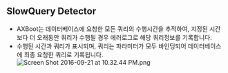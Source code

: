 ## SlowQuery Detector

- AXBoot는 데이터베이스에 요청한 모든 쿼리의 수행시간을 추적하여, 지정된 시간보다 더 오래동안 쿼리가 수행될 경우 에러로그로 해당 쿼리정보를 기록합니다.
- 수행된 시간과 쿼리가 표시되며, 쿼리는 파라미터가 모두 바인딩되어 데이터베이스에 최종 요청한 쿼리로 기록됩니다.
![Screen Shot 2016-09-21 at 10.32.44 PM.png](https://raw.githubusercontent.com/axboot/ax-boot-document/master/assets/CE1AC5063C9B2876FAB6949476E83A2A.png)